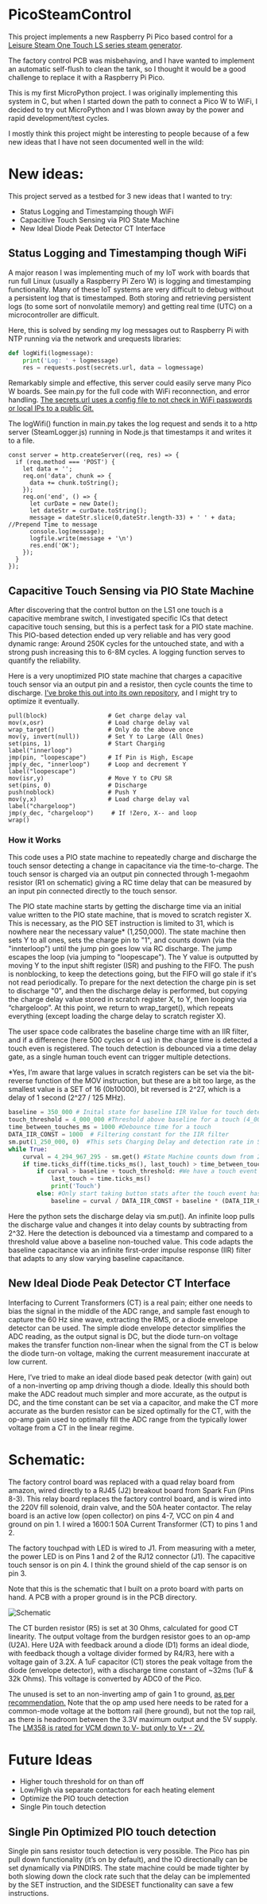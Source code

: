 ﻿# PicoSteamControl
This project implements a new Raspberry Pi Pico based control for a [Leisure Steam One Touch LS series steam generator](https://leisure-steam.com/product-category/steam-generators/1-touch-steam-unit/).

The factory control PCB was misbehaving, and I have wanted to implement an automatic self-flush to clean the tank, so I thought it would be a good challenge to replace it with a Raspberry Pi Pico.

This is my first MicroPython project.  I was originally implementing this system in C, but when I started down the path to connect a Pico W to WiFi, I decided to try out MicroPython and I was blown away by the power and rapid development/test cycles.

I mostly think this project might be interesting to people because of a few new ideas that I have not seen documented well in the wild:

# New ideas:

This project served as a testbed for 3 new ideas that I wanted to try:
- Status Logging and Timestamping though WiFi
- Capacitive Touch Sensing via PIO State Machine
- New Ideal Diode Peak Detector CT Interface

## Status Logging and Timestamping though WiFi

A major reason I was implementing much of my IoT work with boards that run full Linux (usually a Raspberry Pi Zero W) is logging and timestamping functionality.  Many of these IoT systems are very difficult to debug without a persistent log that is timestamped.  Both storing and retrieving persistent logs (to some sort of nonvolatile memory) and getting real time (UTC) on a microcontroller are difficult.

Here, this is solved by sending my log messages out to Raspberry Pi with NTP running via the network and urequests libraries:

```python
def logWifi(logmessage):
    print('Log: ' + logmessage)
    res = requests.post(secrets.url, data = logmessage)
```

Remarkably simple and effective, this server could easily serve many Pico W boards. See main.py for the full code with WiFi reconnection, and error handling.  [The secrets.url uses a config file to not check in WiFi passwords or local IPs to a public Git.]( https://www.coderdojotc.org/micropython/wireless/02-connecting-to-wifi/ "MicroPython WiFi Info")

The logWifi() function in main.py takes the log request and sends it to a http server (SteamLogger.js) running in Node.js that timestamps it and writes it to a file.

```node
const server = http.createServer((req, res) => {
  if (req.method === 'POST') {
    let data = '';
    req.on('data', chunk => {
      data += chunk.toString();
    });
    req.on('end', () => {
      let curDate = new Date();
      let dateStr = curDate.toString();
      message = dateStr.slice(0,dateStr.length-33) + ' ' + data; //Prepend Time to message
      console.log(message);
      logfile.write(message + '\n')
      res.end('OK');
    });
  }
});
```

## Capacitive Touch Sensing via PIO State Machine

After discovering that the control button on the LS1 one touch is a capacitive membrane switch, I investigated specific ICs that detect capacitive touch sensing, but this is a perfect task for a PIO state machine. This PIO-based detection ended up very reliable and has very good dynamic range: Around 250K cycles for the untouched state, and with a strong push increasing this to 6-8M cycles.  A logging function serves to quantify the reliability. 

Here is a very unoptimized PIO state machine that charges a capacitive touch sensor via an output pin and a resistor, then cycle counts the time to discharge.
[I’ve broke this out into its own repository]( https://github.com/jeremyrode/RaspPiPicoTouchSensor "RaspPiPicoTouchSensor Repo"), and I might try to optimize it eventually.

```
pull(block)                 # Get charge delay val     
mov(x,osr)                  # Load charge delay val    
wrap_target()               # Only do the above once   
mov(y, invert(null))        # Set Y to Large (All Ones)
set(pins, 1)                # Start Charging           
label("innerloop")                                     
jmp(pin, "loopescape")      # If Pin is High, Escape   
jmp(y_dec, "innerloop")     # Loop and decrement Y     
label("loopescape")                                    
mov(isr,y)                  # Move Y to CPU SR         
set(pins, 0)                # Discharge                
push(noblock)               # Push Y                   
mov(y,x)                    # Load charge delay val    
label("chargeloop")                                    
jmp(y_dec, "chargeloop")     # If !Zero, X-- and loop  
wrap()                                                 
```

### How it Works

This code uses a PIO state machine to repeatedly charge and discharge the touch sensor detecting a change in capacitance via the time-to-charge.  The touch sensor is charged via an output pin connected through 1-megaohm resistor (R1 on schematic) giving a RC time delay that can be measured by an input pin connected directly to the touch sensor.

The PIO state machine starts by getting the discharge time via an initial value written to the PIO state machine, that is moved to scratch register X.  This is necessary, as the PIO SET instruction is limited to 31, which is nowhere near the necessary value* (1,250,000).  The state machine then sets Y to all ones, sets the charge pin to "1", and counts down (via the "innterloop") until the jump pin goes low via RC discharge.  The jump escapes the loop (via jumping to "loopescape").  The Y value is outputted by moving Y to the input shift register (ISR) and pushing to the FIFO.  The push is nonblocking, to keep the detections going, but the FIFO will go stale if it's not read periodically.  To prepare for the next detection the charge pin is set to discharge "0", and then the discharge delay is performed, but copying the charge delay value stored in scratch register X, to Y, then looping via “chargeloop”.  At this point, we return to wrap_target(), which repeats everything (except loading the charge delay to scratch register X).

The user space code calibrates the baseline charge time with an IIR filter, and if a difference (here 500 cycles or 4 us) in the charge time is detected a touch even is registered.  The touch detection is debounced via a time delay gate, as a single human touch event can trigger multiple detections.

*Yes, I’m aware that large values in scratch registers can be set via the bit-reverse function of the MOV instruction, but these are a bit too large, as the smallest value is a SET of 16 (0b10000), bit reversed is 2^27, which is a delay of 1 second (2^27 / 125 MHz).

```python
baseline = 350_000 # Inital state for baseline IIR Value for touch detection (350_000, connected, 4_000 bare PCB)
touch_threshold = 4_000_000 #Threshold above baseline for a touch (4_000_000, connected, 4_000 bare PCB)
time_between_touches_ms = 1000 #Debounce time for a touch
DATA_IIR_CONST = 1000  # Filtering constant for the IIR filter
sm.put(1_250_000, 0)  #This sets Charging Delay and detection rate in SM clock cycles (10 ms)
while True:
    curval = 4_294_967_295 - sm.get() #State Machine counts down from 2^32
    if time.ticks_diff(time.ticks_ms(), last_touch) > time_between_touches_ms: #Not a multi-touch event
        if curval > baseline + touch_threshold: #We have a touch event
            last_touch = time.ticks_ms()
            print('Touch')
        else: #Only start taking button stats after the touch event has passed
            baseline = curval / DATA_IIR_CONST + baseline * (DATA_IIR_CONST - 1) / DATA_IIR_CONST #Take Baseline Stats
```

Here the python sets the discharge delay via sm.put().  An infinite loop pulls the discharge value and changes it into delay counts by subtracting from 2^32.  Here the detection is debounced via a timestamp and compared to a threshold value above a baseline non-touched value.  This code adapts the baseline capacitance via an infinite first-order impulse response (IIR) filter that adapts to any slow varying baseline capacitance.

## New Ideal Diode Peak Detector CT Interface

Interfacing to Current Transformers (CT) is a real pain; either one needs to bias the signal in the middle of the ADC range, and sample fast enough to capture the 60 Hz sine wave, extracting the RMS, or a diode envelope detector can be used.  The simple diode envelope detector simplifies the ADC reading, as the output signal is DC, but the diode turn-on voltage makes the transfer function non-linear when the signal from the CT is below the diode turn-on voltage, making the current measurement inaccurate at low current.

Here, I’ve tried to make an ideal diode based peak detector (with gain) out of a non-inverting op amp driving though a diode.  Ideally this should both make the ADC readout much simpler and more accurate, as the output is DC, and the time constant can be set via a capacitor, and make the CT more accurate as the burden resistor can be sized optimally for the CT, with the op-amp gain used to optimally fill the ADC range from the typically lower voltage from a CT in the linear regime.

# Schematic:

The factory control board was replaced with a quad relay board from amazon, wired directly to a RJ45 (J2) breakout board from Spark Fun (Pins 8-3). This relay board replaces the factory control board, and is wired into the 220V fill solenoid, drain valve, and the 50A heater contactor.  The relay board is an active low (open collector) on pins 4-7, VCC on pin 4 and ground on pin 1.  I wired a 1600:1 50A Current Transformer (CT) to pins 1 and 2.

The factory touchpad with LED is wired to J1.  From measuring with a meter, the power LED is on Pins 1 and 2 of the RJ12 connector (J1).  The capacitive touch sensor is on pin 4.  I think the ground shield of the cap sensor is on pin 3.

Note that this is the schematic that I built on a proto board with parts on hand.  A PCB with a proper ground is in the PCB directory.

![Schematic](./PCB/protoschematic.png)

The CT burden resistor (R5) is set at 30 Ohms, calculated for good CT linearity.  The output voltage from the burdgen resistor goes to an op-amp (U2A). Here U2A with feedback around a diode (D1) forms an ideal diode, with feedback though a voltage divider formed by R4/R3, here with a voltage gain of 3.2X.  A 1uF capacitor (C1) stores the peak voltage from the diode (envelope detector), with a discharge time constant of ~32ms (1uF & 32k Ohms).  This voltage is converted by ADC0 of the Pico.

The unused is set to an non-inverting amp of gain 1 to ground, [as per recommendation.]( https://www.ti.com/lit/ab/sboa204a/sboa204a.pdf)  Note that the op amp used here needs to be rated for a common-mode voltage at the bottom rail (here ground), but not the top rail, as there is headroom between the 3.3V maximum output and the 5V supply.  The [LM358 is rated for VCM down to V- but only to V+ - 2V.](https://www.ti.com/product/LM358#tech-docs)


# Future Ideas
- Higher touch threshold for on than off
- Low/High via separate contactors for each heating element
- Optimize the PIO touch detection
- Single Pin touch detection

## Single Pin Optimized PIO touch detection

Single pin sans resistor touch detection is very possible.  The Pico has pin pull down functionality (it’s on by default), and the IO directionally can be set dynamically via PINDIRS.  The state machine could be made tighter by both slowing down the clock rate such that the delay can be implemented by the SET instruction, and the SIDESET functionality can save a few instructions.
